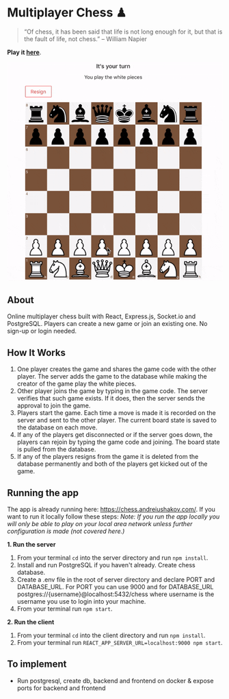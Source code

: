 # Multiplayer Chess ♟

> “Of chess, it has been said that life is not long enough for it, but that is the fault of life, not chess.” – William Napier

**Play it [here](https://chess.andreiushakov.com/)**.

![Chess demo](demo/chess-demo.gif)

## About

Online multiplayer chess built with React, Express.js, Socket.io and PostgreSQL. Players can create a new game or join an existing one. No sign-up or login needed.

## How It Works

1. One player creates the game and shares the game code with the other player. The server adds the game to the database while making the creator of the game play the white pieces.
2. Other player joins the game by typing in the game code. The server verifies that such game exists. If it does, then the server sends the approval to join the game.
3. Players start the game. Each time a move is made it is recorded on the server and sent to the other player. The current board state is saved to the database on each move.
4. If any of the players get disconnected or if the server goes down, the players can rejoin by typing the game code and joining. The board state is pulled from the database.
5. If any of the players resigns from the game it is deleted from the database permanently and both of the players get kicked out of the game.

## Running the app

The app is already running here: https://chess.andreiushakov.com/. If you want to run it locally follow these steps:
_Note: If you run the app locally you will only be able to play on your local area network unless further configuration is made (not covered here.)_

**1. Run the server**

1.  From your terminal `cd` into the server directory and run `npm install`.
2.  Install and run PostgreSQL if you haven't already. Create chess database.
3.  Create a .env file in the root of server directory and declare PORT and DATABASE_URL. For PORT you can use 9000 and for DATABASE_URL postgres://{username}@localhost:5432/chess where username is the username you use to login into your machine.
4.  From your terminal run `npm start`.

**2. Run the client**

1.  From your terminal `cd` into the client directory and run `npm install`.
2.  From your terminal run `REACT_APP_SERVER_URL=localhost:9000 npm start`.

## To implement

- Run postgresql, create db, backend and frontend on docker & expose ports for backend and frontend

